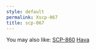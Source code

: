```yaml
---
style: default
permalink: Xscp-067
title: scp-067
---
```

You may also like:
[SCP-860](http://scp-wiki.net/scp-860)
[Hava](http://scp-wiki.net/hava)